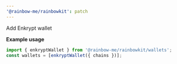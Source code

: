 ```yaml
---
'@rainbow-me/rainbowkit': patch
---
```


Add Enkrypt wallet

**Example usage**

```ts
import { enkryptWallet } from '@rainbow-me/rainbowkit/wallets';
const wallets = [enkryptWallet({ chains })];
```

